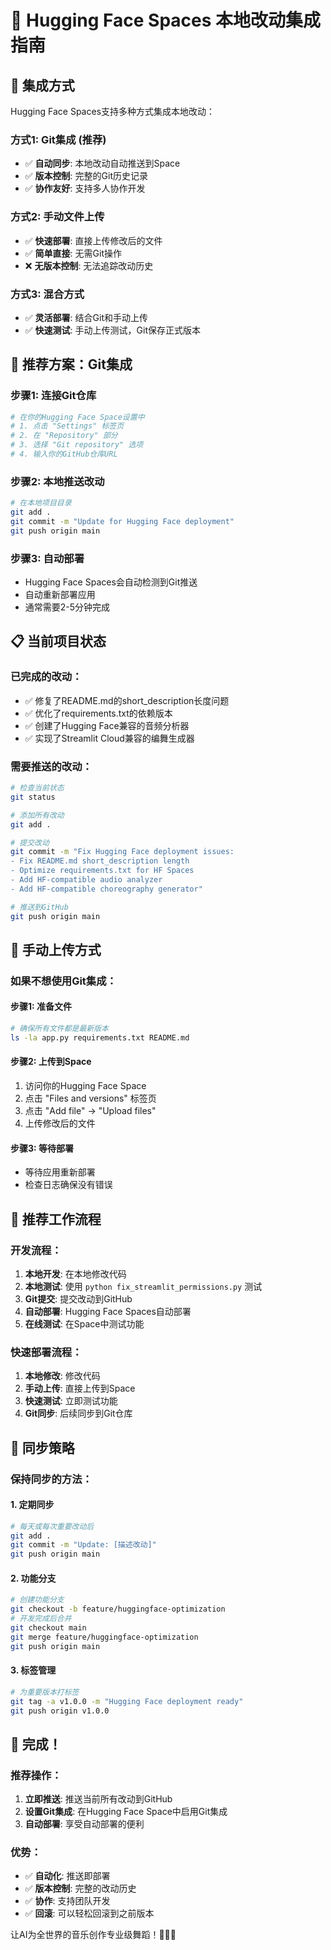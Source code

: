 # 🔄 Hugging Face Spaces 本地改动集成指南

## 🎯 集成方式

Hugging Face Spaces支持多种方式集成本地改动：

### 方式1: Git集成 (推荐)
- ✅ **自动同步**: 本地改动自动推送到Space
- ✅ **版本控制**: 完整的Git历史记录
- ✅ **协作友好**: 支持多人协作开发

### 方式2: 手动文件上传
- ✅ **快速部署**: 直接上传修改后的文件
- ✅ **简单直接**: 无需Git操作
- ❌ **无版本控制**: 无法追踪改动历史

### 方式3: 混合方式
- ✅ **灵活部署**: 结合Git和手动上传
- ✅ **快速测试**: 手动上传测试，Git保存正式版本

## 🚀 推荐方案：Git集成

### 步骤1: 连接Git仓库
```bash
# 在你的Hugging Face Space设置中
# 1. 点击 "Settings" 标签页
# 2. 在 "Repository" 部分
# 3. 选择 "Git repository" 选项
# 4. 输入你的GitHub仓库URL
```

### 步骤2: 本地推送改动
```bash
# 在本地项目目录
git add .
git commit -m "Update for Hugging Face deployment"
git push origin main
```

### 步骤3: 自动部署
- Hugging Face Spaces会自动检测到Git推送
- 自动重新部署应用
- 通常需要2-5分钟完成

## 📋 当前项目状态

### 已完成的改动：
- ✅ 修复了README.md的short_description长度问题
- ✅ 优化了requirements.txt的依赖版本
- ✅ 创建了Hugging Face兼容的音频分析器
- ✅ 实现了Streamlit Cloud兼容的编舞生成器

### 需要推送的改动：
```bash
# 检查当前状态
git status

# 添加所有改动
git add .

# 提交改动
git commit -m "Fix Hugging Face deployment issues:
- Fix README.md short_description length
- Optimize requirements.txt for HF Spaces
- Add HF-compatible audio analyzer
- Add HF-compatible choreography generator"

# 推送到GitHub
git push origin main
```

## 🔧 手动上传方式

### 如果不想使用Git集成：

#### 步骤1: 准备文件
```bash
# 确保所有文件都是最新版本
ls -la app.py requirements.txt README.md
```

#### 步骤2: 上传到Space
1. 访问你的Hugging Face Space
2. 点击 "Files and versions" 标签页
3. 点击 "Add file" → "Upload files"
4. 上传修改后的文件

#### 步骤3: 等待部署
- 等待应用重新部署
- 检查日志确保没有错误

## 🎯 推荐工作流程

### 开发流程：
1. **本地开发**: 在本地修改代码
2. **本地测试**: 使用 `python fix_streamlit_permissions.py` 测试
3. **Git提交**: 提交改动到GitHub
4. **自动部署**: Hugging Face Spaces自动部署
5. **在线测试**: 在Space中测试功能

### 快速部署流程：
1. **本地修改**: 修改代码
2. **手动上传**: 直接上传到Space
3. **快速测试**: 立即测试功能
4. **Git同步**: 后续同步到Git仓库

## 🔄 同步策略

### 保持同步的方法：

#### 1. 定期同步
```bash
# 每天或每次重要改动后
git add .
git commit -m "Update: [描述改动]"
git push origin main
```

#### 2. 功能分支
```bash
# 创建功能分支
git checkout -b feature/huggingface-optimization
# 开发完成后合并
git checkout main
git merge feature/huggingface-optimization
git push origin main
```

#### 3. 标签管理
```bash
# 为重要版本打标签
git tag -a v1.0.0 -m "Hugging Face deployment ready"
git push origin v1.0.0
```

## 🎉 完成！

### 推荐操作：
1. **立即推送**: 推送当前所有改动到GitHub
2. **设置Git集成**: 在Hugging Face Space中启用Git集成
3. **自动部署**: 享受自动部署的便利

### 优势：
- ✅ **自动化**: 推送即部署
- ✅ **版本控制**: 完整的改动历史
- ✅ **协作**: 支持团队开发
- ✅ **回滚**: 可以轻松回滚到之前版本

让AI为全世界的音乐创作专业级舞蹈！🎵💃🌐
